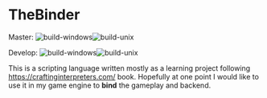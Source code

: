 # TheBinder 
Master:  ![build-windows](https://github.com/giordi91/TheBinder/workflows/build-windows/badge.svg)![build-unix](https://github.com/giordi91/TheBinder/workflows/build-unix/badge.svg) 

Develop: ![build-windows](https://github.com/giordi91/TheBinder/workflows/build-windows/badge.svg?branch=develop)![build-unix](https://github.com/giordi91/TheBinder/workflows/build-unix/badge.svg?branch=develop)

This is a scripting language written mostly as a learning project following https://craftinginterpreters.com/ book. Hopefully at one point I would like to use it in my game engine to **bind** the gameplay and backend.
